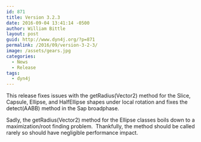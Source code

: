 ```yaml
---
id: 871
title: Version 3.2.3
date: 2016-09-04 13:41:14 -0500
author: William Bittle
layout: post
guid: http://www.dyn4j.org/?p=871
permalink: /2016/09/version-3-2-3/
image: /assets/gears.jpg
categories:
  - News
  - Release
tags:
  - dyn4j
---
```

This release fixes issues with the getRadius(Vector2) method for the Slice, Capsule, Ellipse, and HalfEllipse shapes under local rotation and fixes the detect(AABB) method in the Sap broadphase.

<!--more-->

Sadly, the getRadius(Vector2) method for the Ellipse classes boils down to a maximization/root finding problem.  Thankfully, the method should be called rarely so should have negligible performance impact.